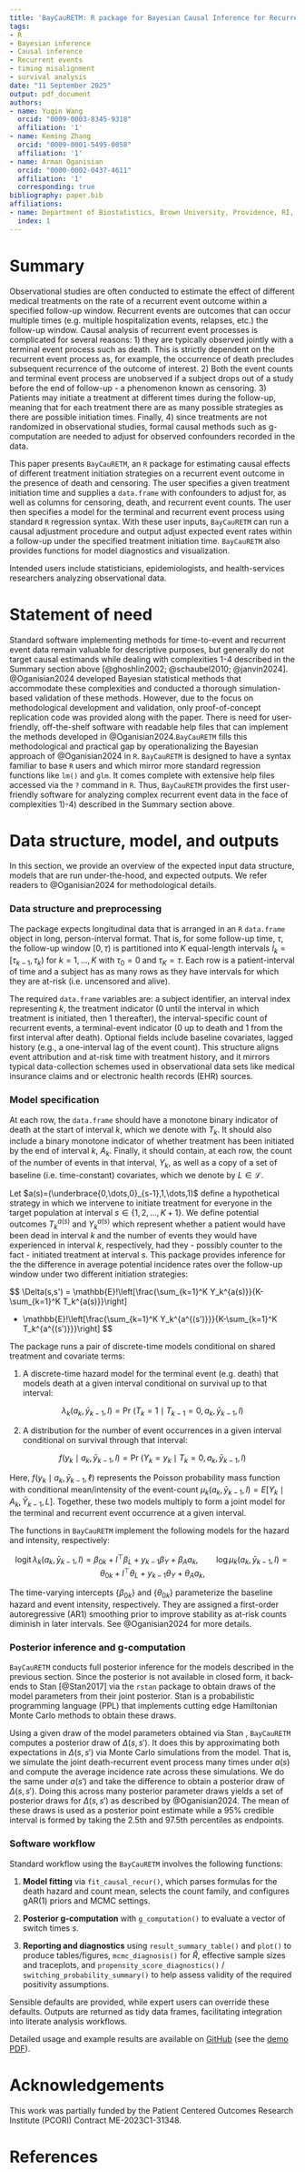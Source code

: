 ```yaml
---
title: 'BayCauRETM: R package for Bayesian Causal Inference for Recurrent Event Outcomes'
tags:
- R
- Bayesian inference
- Causal inference
- Recurrent events
- timing misalignment
- survival analysis
date: "11 September 2025"
output: pdf_document
authors:
- name: Yuqin Wang
  orcid: "0009-0003-8345-9318"
  affiliation: '1'
- name: Keming Zhang
  orcid: "0009-0001-5495-0058"
  affiliation: '1'
- name: Arman Oganisian
  orcid: "0000-0002-0437-4611"
  affiliation: '1'
  corresponding: true
bibliography: paper.bib
affiliations:
- name: Department of Biostatistics, Brown University, Providence, RI, United States
  index: 1
---
```


# Summary

Observational studies are often conducted to estimate the effect of different medical treatments on the rate of a recurrent event outcome within a specified follow-up window. Recurrent events are outcomes that can occur multiple times (e.g. multiple hospitalization events, relapses, etc.) the follow-up window. Causal analysis of recurrent event processes is complicated for several reasons: 1) they are typically observed jointly with a terminal event process such as death. This is strictly dependent on the recurrent event process as, for example, the occurrence of death precludes subsequent recurrence of the outcome of interest. 2) Both the event counts and terminal event process are unobserved if a subject drops out of a study before the end of follow-up - a phenomenon known as censoring. 3) Patients may initiate a treatment at different times during the follow-up, meaning that for each treatment there are as many possible strategies as there are possible initiation times. Finally, 4) since treatments are not randomized in observational studies, formal causal methods such as g-computation are needed to adjust for observed confounders recorded in the data.

This paper presents `BayCauRETM`, an `R` package for estimating causal effects of different treatment initiation strategies on a recurrent event outcome in the presence of death and censoring. The user specifies a given treatment initiation time and supplies a `data.frame` with confounders to adjust for, as well as columns for censoring, death, and recurrent event counts. The user then specifies a model for the terminal and recurrent event process using standard `R` regression syntax. With these user inputs, `BayCauRETM` can run a causal adjustment procedure and output adjust expected event rates within a follow-up under the specified treatment initiation time. `BayCauRETM` also provides functions for model diagnostics and visualization.

Intended users include statisticians, epidemiologists, and health-services researchers analyzing observational data.

# Statement of need

Standard software implementing methods for time-to-event and recurrent event data remain valuable for descriptive purposes, but generally do not target causal estimands while dealing with complexities 1-4 described in the Summary section above [@ghoshlin2002; @schaubel2010; @janvin2024]. @Oganisian2024 developed Bayesian statistical methods that accommodate these complexities and conducted a thorough simulation-based validation of these methods. However, due to the focus on methodological development and validation, only proof-of-concept replication code was provided along with the paper. There is need for user-friendly, off-the-shelf software with readable help files that can implement the methods developed in @Oganisian2024.`BayCauRETM` fills this methodological and practical gap by operationalizing the Bayesian approach of @Oganisian2024 in `R`. `BayCauRETM` is designed to have a syntax familiar to base `R` users and which mirror more standard regression functions like `lm()` and `glm`. It comes complete with extensive help files accessed via the `?` command in `R`. Thus, `BayCauRETM` provides the first user-friendly software for analyzing complex recurrent event data in the face of complexities 1)-4) described in the Summary section above.

# Data structure, model, and outputs

In this section, we provide an overview of the expected input data structure, models that are run under-the-hood, and expected outputs. We refer readers to @Oganisian2024 for methodological details.

### Data structure and preprocessing

The package expects longitudinal data that is arranged in an `R` `data.frame` object in long, person-interval format. That is, for some follow-up time, $\tau$, the follow-up window $[0,\tau)$ is partitioned into $K$ equal-length intervals $I_k=[\tau_{k-1},\tau_k)$ for $k=1,\dots,K$ with $\tau_0=0$ and $\tau_K=\tau$. Each row is a patient-interval of time and a subject has as many rows as they have intervals for which they are at-risk (i.e. uncensored and alive).

The required `data.frame` variables are: a subject identifier, an interval index representing $k$, the treatment indicator (0 until the interval in which treatment is initiated, then 1 thereafter), the interval-specific count of recurrent events, a terminal-event indicator (0 up to death and 1 from the first interval after death). Optional fields include baseline covariates, lagged history (e.g., a one-interval lag of the event count). This structure aligns event attribution and at-risk time with treatment history, and it mirrors typical data-collection schemes used in observational data sets like medical insurance claims and or electronic health records (EHR) sources.

### Model specification

At each row, the `data.frame` should have a monotone binary indicator of death at the start of interval $k$, which we denote with $T_k$. It should also include a binary monotone indicator of whether treatment has been initiated by the end of interval $k$, $A_k$. Finally, it should contain, at each row, the count of the number of events in that interval, $Y_k$, as well as a copy of a set of baseline (i.e. time-constant) covariates, which we denote by $L\in\mathcal{L}$.

Let $a(s)=(\underbrace{0,\dots,0}_{s-1},1,\dots,1)$ define a hypothetical strategy in which we intervene to initiate treatment for everyone in the target population at interval $s\in\{1,2,\dots, K+1\}$. We define potential outcomes $T_k^{a(s)}$ and $Y_k^{a(s)}$ which represent whether a patient would have been dead in interval $k$ and the number of events they would have experienced in interval $k$, respectively, had they - possibly counter to the fact - initiated treatment at interval $s$. This package provides inference for the the difference in average potential incidence rates over the follow-up window under two different initiation strategies:

$$
\Delta(s,s') =
\mathbb{E}\!\left[\frac{\sum_{k=1}^K Y_k^{a(s)}}{K-\sum_{k=1}^K T_k^{a(s)}}\right]
- \mathbb{E}\!\left[\frac{\sum_{k=1}^K Y_k^{a^{(s')}}}{K-\sum_{k=1}^K T_k^{a^{(s')}}}\right]
$$

The package runs a pair of discrete-time models conditional on shared treatment and covariate terms:

1.  A discrete-time hazard model for the terminal event (e.g. death) that models death at a given interval conditional on survival up to that interval:

$$\lambda_k(a_k,\bar y_{k-1},l)=\Pr\!\big(T_k=1\mid T_{k-1}=0,\,a_k,\bar y_{k-1}, l \big)$$

2.  A distribution for the number of event occurrences in a given interval conditional on survival through that interval:

$$ f(y_k\mid a_k,\bar y_{k-1},l)=\Pr\!\big(Y_k=y_k\mid T_k=0,\,a_k,\bar y_{k-1},l\big) $$

Here, $f(y_k\mid a_k,\bar y_{k-1},\ell)$ represents the Poisson probability mass function with conditional mean/intensity of the event-count $\mu_k(a_k, \bar y_{k-1}, l) = E[Y_k\mid A_k,\bar Y_{k-1},L]$. Together, these two models multiply to form a joint model for the terminal and recurrent event occurrence at a given interval.

The functions in `BayCauRETM` implement the following models for the hazard and intensity, respectively:

$$
\text{logit}\,\lambda_k(a_k,\bar y_{k-1},l)=\beta_{0k}+l^\top\beta_L+y_{k-1}\beta_Y+\beta_A a_k,\qquad
\log \mu_k(a_k, \bar y_{k-1}, l)=\theta_{0k}+l^\top\theta_L+y_{k-1}\theta_Y+\theta_A a_k,
$$

The time-varying intercepts $\{\beta_{0k}\}$ and $\{\theta_{0k}\}$ parameterize the baseline hazard and event intensity, respectively. They are assigned a first-order autoregressive (AR1) smoothing prior to improve stability as at-risk counts diminish in later intervals. See @Oganisian2024 for more details.

### Posterior inference and g-computation

`BayCauRETM` conducts full posterior inference for the models described in the previous section. Since the posterior is not available in closed form, it back-ends to Stan [@Stan2017] via the `rstan` package to obtain draws of the model parameters from their joint posterior. Stan is a probabilistic programming language (PPL) that implements cutting edge Hamiltonian Monte Carlo methods to obtain these draws.

Using a given draw of the model parameters obtained via Stan , `BayCauRETM` computes a posterior draw of $\Delta(s, s')$. It does this by approximating both expectations in $\Delta(s, s')$ via Monte Carlo simulations from the model. That is, we simulate the joint death-recurrent event process many times under $a(s)$ and compute the average incidence rate across these simulations. We do the same under $a(s')$ and take the difference to obtain a posterior draw of $\Delta(s, s')$. Doing this across many posterior parameter draws yields a set of posterior draws for $\Delta(s, s')$ as described by @Oganisian2024. The mean of these draws is used as a posterior point estimate while a 95% credible interval is formed by taking the 2.5th and 97.5th percentiles as endpoints.

### Software workflow

Standard workflow using the `BayCauRETM` involves the following functions:

1.  **Model fitting** via `fit_causal_recur()`, which parses formulas for the death hazard and count mean, selects the count family, and configures gAR(1) priors and MCMC settings.

2.  **Posterior g-computation** with `g_computation()` to evaluate a vector of switch times $s$.

3.  **Reporting and diagnostics** using `result_summary_table()` and `plot()` to produce tables/figures, `mcmc_diagnosis()` for $\hat R$, effective sample sizes and traceplots, and `propensity_score_diagnostics()` / `switching_probability_summary()` to help assess validity of the required positivity assumptions.

Sensible defaults are provided, while expert users can override these defaults. Outputs are returned as tidy data frames, facilitating integration into literate analysis workflows.

Detailed usage and example results are available on [GitHub](https://github.com/LnnnnYW/BayCauRETM) (see the [demo PDF](https://github.com/LnnnnYW/BayCauRETM/blob/master/inst/demo_code/demo.pdf)).

# Acknowledgements

This work was partially funded by the Patient Centered Outcomes Research Institute (PCORI) Contract ME-2023C1-31348.

# References
